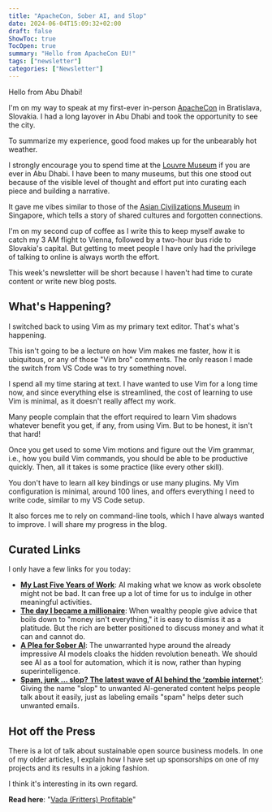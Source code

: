 ```yaml
---
title: "ApacheCon, Sober AI, and Slop"
date: 2024-06-04T15:09:32+02:00
draft: false
ShowToc: true
TocOpen: true
summary: "Hello from ApacheCon EU!"
tags: ["newsletter"]
categories: ["Newsletter"]
---
```


Hello from Abu Dhabi!

I'm on my way to speak at my first-ever in-person [ApacheCon](https://eu.communityovercode.org/) in Bratislava, Slovakia. I had a long layover in Abu Dhabi and took the opportunity to see the city.

To summarize my experience, good food makes up for the unbearably hot weather.

I strongly encourage you to spend time at the [Louvre Museum](https://www.louvreabudhabi.ae/) if you are ever in Abu Dhabi. I have been to many museums, but this one stood out because of the visible level of thought and effort put into curating each piece and building a narrative.

It gave me vibes similar to those of the [Asian Civilizations Museum](https://www.nhb.gov.sg/acm/) in Singapore, which tells a story of shared cultures and forgotten connections.

I'm on my second cup of coffee as I write this to keep myself awake to catch my 3 AM flight to Vienna, followed by a two-hour bus ride to Slovakia's capital. But getting to meet people I have only had the privilege of talking to online is always worth the effort.

This week's newsletter will be short because I haven't had time to curate content or write new blog posts.

## What's Happening?

I switched back to using Vim as my primary text editor. That's what's happening.

This isn't going to be a lecture on how Vim makes me faster, how it is ubiquitous, or any of those "Vim bro" comments. The only reason I made the switch from VS Code was to try something novel.

I spend all my time staring at text. I have wanted to use Vim for a long time now, and since everything else is streamlined, the cost of learning to use Vim is minimal, as it doesn't really affect my work.

Many people complain that the effort required to learn Vim shadows whatever benefit you get, if any, from using Vim. But to be honest, it isn't that hard!

Once you get used to some Vim motions and figure out the Vim grammar, i.e., how you build Vim commands, you should be able to be productive quickly. Then, all it takes is some practice (like every other skill).

You don't have to learn all key bindings or use many plugins. My Vim configuration is minimal, around 100 lines, and offers everything I need to write code, similar to my VS Code setup.

It also forces me to rely on command-line tools, which I have always wanted to improve. I will share my progress in the blog.

## Curated Links

I only have a few links for you today:

- **[My Last Five Years of Work](https://www.palladiummag.com/2024/05/17/my-last-five-years-of-work/)**: AI making what we know as work obsolete might not be bad. It can free up a lot of time for us to indulge in other meaningful activities.
- **[The day I became a millionaire](https://medium.com/signal-v-noise/the-day-i-became-a-millionaire-55d7dc4d8293)**: When wealthy people give advice that boils down to "money isn't everything," it is easy to dismiss it as a platitude. But the rich are better positioned to discuss money and what it can and cannot do.
- **[A Plea for Sober AI](https://www.dbreunig.com/2024/05/16/sober-ai.html)**: The unwarranted hype around the already impressive AI models cloaks the hidden revolution beneath. We should see AI as a tool for automation, which it is now, rather than hyping superintelligence.
- **[Spam, junk … slop? The latest wave of AI behind the ‘zombie internet’](https://www.theguardian.com/technology/article/2024/may/19/spam-junk-slop-the-latest-wave-of-ai-behind-the-zombie-internet)**: Giving the name "slop" to unwanted AI-generated content helps people talk about it easily, just as labeling emails "spam" helps deter such unwanted emails.

## Hot off the Press

There is a lot of talk about sustainable open source business models. In one of my older articles, I explain how I have set up sponsorships on one of my projects and its results in a joking fashion.

I think it's interesting in its own regard.

**Read here**: "[Vada (Fritters) Profitable](https://navendu.me/posts/vada-profitable/)"
